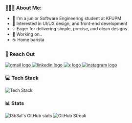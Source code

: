 ### 👨🏻‍💻 About Me:
* 🏫 I'm a junior Software Engineering student at KFUPM
* 🌱 Interested in UI/UX design, and front-end development
* 💡 Eager for delivering simple, precise, and clean designs
* 🔭 Working on.. 
* ☕ Home barista

### 💬 Reach Out
<div align="left">
  <a href="mailto:alabdulaal.alii@gmail.com" target="_blank">
    <img src="https://skillicons.dev/icons?i=gmail" alt="gmail logo"  />
  </a>
  <a href="https://www.linkedin.com/in/l3b3al" target="_blank">
    <img src="https://skillicons.dev/icons?i=linkedin" alt="linkedin logo"  />
  </a>
  <a href="https://twitter.com/l3b3al" target="_blank">
    <img src="https://skillicons.dev/icons?i=twitter" alt="x logo"  />
  </a>
  <a href="https://www.instagram.com/l3b3al/" target="_blank">
    <img src="https://skillicons.dev/icons?i=instagram" alt="instagram logo"  />
  </a>
</div>

### 💻 Tech Stack
![Tech Stack](https://skillicons.dev/icons?i=figma,css,html,js,ts,tailwind,react,nextjs,astro,dart,flutter,postman,supabase,vercel,vscode)

### 📊 Stats
![l3b3al's GitHub stats](https://github-readme-stats.vercel.app/api?username=l3b3al&show_icons=true&theme=holi)
![GitHub Streak](https://streak-stats.demolab.com/?user=l3b3al&theme=holi-theme)
